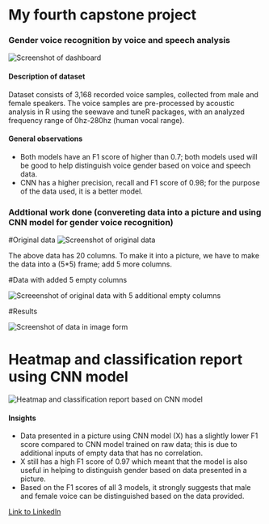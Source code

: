 # My fourth capstone project

### Gender voice recognition by voice and speech analysis

![Screenshot of dashboard](https://private-user-images.githubusercontent.com/123168272/297281694-70a7bfc1-ce42-49a1-96ad-5bfd17f88dea.png?jwt=eyJhbGciOiJIUzI1NiIsInR5cCI6IkpXVCJ9.eyJpc3MiOiJnaXRodWIuY29tIiwiYXVkIjoicmF3LmdpdGh1YnVzZXJjb250ZW50LmNvbSIsImtleSI6ImtleTUiLCJleHAiOjE3MDU0NzM0MDgsIm5iZiI6MTcwNTQ3MzEwOCwicGF0aCI6Ii8xMjMxNjgyNzIvMjk3MjgxNjk0LTcwYTdiZmMxLWNlNDItNDlhMS05NmFkLTViZmQxN2Y4OGRlYS5wbmc_WC1BbXotQWxnb3JpdGhtPUFXUzQtSE1BQy1TSEEyNTYmWC1BbXotQ3JlZGVudGlhbD1BS0lBVkNPRFlMU0E1M1BRSzRaQSUyRjIwMjQwMTE3JTJGdXMtZWFzdC0xJTJGczMlMkZhd3M0X3JlcXVlc3QmWC1BbXotRGF0ZT0yMDI0MDExN1QwNjMxNDhaJlgtQW16LUV4cGlyZXM9MzAwJlgtQW16LVNpZ25hdHVyZT1jMjg3MGFjN2U4ODE1MDU5MWQ1NTAzYmU0M2MzMGY3Y2U0NjFhOGFmMDM3YWZhZDcxZTA2MDhkZjdlOWJiNWUxJlgtQW16LVNpZ25lZEhlYWRlcnM9aG9zdCZhY3Rvcl9pZD0wJmtleV9pZD0wJnJlcG9faWQ9MCJ9.f3JrXmjCKSD9m0rb691E597nhiQ0v2Ahp-qvyX1reAQ)

#### Description of dataset

Dataset consists of 3,168 recorded voice samples, collected from male and female speakers. The voice samples are pre-processed by acoustic analysis in R using the seewave and tuneR packages, with an analyzed frequency range of 0hz-280hz (human vocal range).

#### General observations

- Both models have an F1 score of higher than 0.7; both models used will be good to help distinguish voice gender based on voice and speech data.
- CNN has a higher precision, recall and F1 score of 0.98; for the purpose of the data used, it is a better model.

### Addtional work done (convereting data into a picture and using CNN model for gender voice recognition)

#Original data
![Screenshot of original data](https://private-user-images.githubusercontent.com/123168272/297283699-8e061c22-5914-4b00-9c5c-0009eabf14f7.png?jwt=eyJhbGciOiJIUzI1NiIsInR5cCI6IkpXVCJ9.eyJpc3MiOiJnaXRodWIuY29tIiwiYXVkIjoicmF3LmdpdGh1YnVzZXJjb250ZW50LmNvbSIsImtleSI6ImtleTUiLCJleHAiOjE3MDU0NzQwMjQsIm5iZiI6MTcwNTQ3MzcyNCwicGF0aCI6Ii8xMjMxNjgyNzIvMjk3MjgzNjk5LThlMDYxYzIyLTU5MTQtNGIwMC05YzVjLTAwMDllYWJmMTRmNy5wbmc_WC1BbXotQWxnb3JpdGhtPUFXUzQtSE1BQy1TSEEyNTYmWC1BbXotQ3JlZGVudGlhbD1BS0lBVkNPRFlMU0E1M1BRSzRaQSUyRjIwMjQwMTE3JTJGdXMtZWFzdC0xJTJGczMlMkZhd3M0X3JlcXVlc3QmWC1BbXotRGF0ZT0yMDI0MDExN1QwNjQyMDRaJlgtQW16LUV4cGlyZXM9MzAwJlgtQW16LVNpZ25hdHVyZT1hMjE0OTlkNTJjZDgyYjMxNTk0MzMyNTNkNjgwMzQ5ZWEzNzkyY2E1ZmI5ZWQ1OGUwMGMxZmUzMWQyNWVkYWY5JlgtQW16LVNpZ25lZEhlYWRlcnM9aG9zdCZhY3Rvcl9pZD0wJmtleV9pZD0wJnJlcG9faWQ9MCJ9.bG4SKcVrbfM2_BpVmD0GupkbsLWzGVOjuLciuL0oAvc)

The above data has 20 columns. To make it into a picture, we have to make the data into a (5*5) frame; add 5 more columns.

#Data with added 5 empty columns

![Screeenshot of original data with 5 additional empty columns](https://private-user-images.githubusercontent.com/123168272/297284469-283ac81a-410c-4c5b-9fc5-f384b8f2c336.png?jwt=eyJhbGciOiJIUzI1NiIsInR5cCI6IkpXVCJ9.eyJpc3MiOiJnaXRodWIuY29tIiwiYXVkIjoicmF3LmdpdGh1YnVzZXJjb250ZW50LmNvbSIsImtleSI6ImtleTUiLCJleHAiOjE3MDU0NzQyNDcsIm5iZiI6MTcwNTQ3Mzk0NywicGF0aCI6Ii8xMjMxNjgyNzIvMjk3Mjg0NDY5LTI4M2FjODFhLTQxMGMtNGM1Yi05ZmM1LWYzODRiOGYyYzMzNi5wbmc_WC1BbXotQWxnb3JpdGhtPUFXUzQtSE1BQy1TSEEyNTYmWC1BbXotQ3JlZGVudGlhbD1BS0lBVkNPRFlMU0E1M1BRSzRaQSUyRjIwMjQwMTE3JTJGdXMtZWFzdC0xJTJGczMlMkZhd3M0X3JlcXVlc3QmWC1BbXotRGF0ZT0yMDI0MDExN1QwNjQ1NDdaJlgtQW16LUV4cGlyZXM9MzAwJlgtQW16LVNpZ25hdHVyZT05ZTU1YTEyMDE0NDYwNzFiMTg3MjYyNjZkNTFhZGRjMzgyMTJkYjA1ZWRjZWFiMTFhMWNkZWQ0MjFhNmYwMzFhJlgtQW16LVNpZ25lZEhlYWRlcnM9aG9zdCZhY3Rvcl9pZD0wJmtleV9pZD0wJnJlcG9faWQ9MCJ9.c145SOZAlB9Cjul-_2hLjjdW5nDdymQuYVuV-6tJS6A)


#Results

![Screenshot of data in image form](https://private-user-images.githubusercontent.com/123168272/297285205-3021247a-b664-414d-9541-56e89fe72300.png?jwt=eyJhbGciOiJIUzI1NiIsInR5cCI6IkpXVCJ9.eyJpc3MiOiJnaXRodWIuY29tIiwiYXVkIjoicmF3LmdpdGh1YnVzZXJjb250ZW50LmNvbSIsImtleSI6ImtleTUiLCJleHAiOjE3MDU0NzQ0NjAsIm5iZiI6MTcwNTQ3NDE2MCwicGF0aCI6Ii8xMjMxNjgyNzIvMjk3Mjg1MjA1LTMwMjEyNDdhLWI2NjQtNDE0ZC05NTQxLTU2ZTg5ZmU3MjMwMC5wbmc_WC1BbXotQWxnb3JpdGhtPUFXUzQtSE1BQy1TSEEyNTYmWC1BbXotQ3JlZGVudGlhbD1BS0lBVkNPRFlMU0E1M1BRSzRaQSUyRjIwMjQwMTE3JTJGdXMtZWFzdC0xJTJGczMlMkZhd3M0X3JlcXVlc3QmWC1BbXotRGF0ZT0yMDI0MDExN1QwNjQ5MjBaJlgtQW16LUV4cGlyZXM9MzAwJlgtQW16LVNpZ25hdHVyZT1jY2RhZDA3MTNiYWIzNWUzZWE2ODA5NGIyZWFhMmRjZThhNjIyNTZjNTBhMmFiNTdiMzRjY2I1ZjVjZTQwNmNmJlgtQW16LVNpZ25lZEhlYWRlcnM9aG9zdCZhY3Rvcl9pZD0wJmtleV9pZD0wJnJlcG9faWQ9MCJ9.UBT1CBysUBn2-ZY79zVzt32hpQzbBqXf4fcMvE9uFtw)

# Heatmap and classification report using CNN model

![Heatmap and classification report based on CNN model](https://private-user-images.githubusercontent.com/123168272/297283144-088bf4bb-9e0a-45c2-b188-3a3f71dfdc21.png?jwt=eyJhbGciOiJIUzI1NiIsInR5cCI6IkpXVCJ9.eyJpc3MiOiJnaXRodWIuY29tIiwiYXVkIjoicmF3LmdpdGh1YnVzZXJjb250ZW50LmNvbSIsImtleSI6ImtleTUiLCJleHAiOjE3MDU0NzQ1NzgsIm5iZiI6MTcwNTQ3NDI3OCwicGF0aCI6Ii8xMjMxNjgyNzIvMjk3MjgzMTQ0LTA4OGJmNGJiLTllMGEtNDVjMi1iMTg4LTNhM2Y3MWRmZGMyMS5wbmc_WC1BbXotQWxnb3JpdGhtPUFXUzQtSE1BQy1TSEEyNTYmWC1BbXotQ3JlZGVudGlhbD1BS0lBVkNPRFlMU0E1M1BRSzRaQSUyRjIwMjQwMTE3JTJGdXMtZWFzdC0xJTJGczMlMkZhd3M0X3JlcXVlc3QmWC1BbXotRGF0ZT0yMDI0MDExN1QwNjUxMThaJlgtQW16LUV4cGlyZXM9MzAwJlgtQW16LVNpZ25hdHVyZT03MWMwODJkZWIzMTUwNWEzYWZmYTE0MDcwZDc4ZmVkYjNkM2MzMmMzYjVlYjVlZjA4MzA3OWEyMjY0YTgxNDZjJlgtQW16LVNpZ25lZEhlYWRlcnM9aG9zdCZhY3Rvcl9pZD0wJmtleV9pZD0wJnJlcG9faWQ9MCJ9.Dbh3VyiYw71yybMW0Ph5UHrCjnKvR-LlHOnkFPKPcwU)


#### Insights
- Data presented in a picture using CNN model (X) has a slightly lower F1 score compared to CNN model trained on raw data; this is due to additional inputs of empty data that has no correlation.
- X still has a high F1 score of 0.97 which meant that the model is also useful in helping to distinguish gender based on data presented in a picture.
- Based on the F1 scores of all 3 models, it strongly suggests that male and female voice can be distinguished based on the data provided.

[Link to LinkedIn](https://www.linkedin.com/in/jeremy-tay-116124139/)
